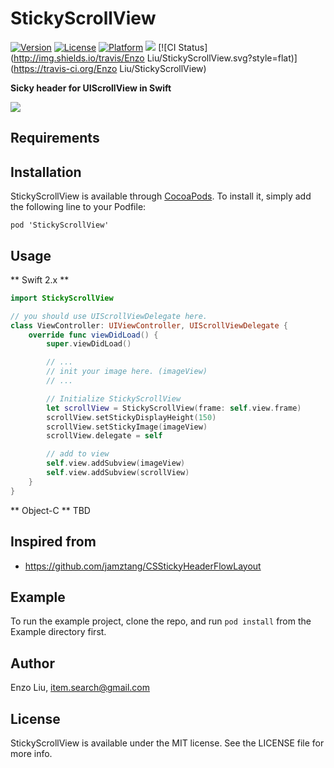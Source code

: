 # StickyScrollView

[![Version](https://img.shields.io/cocoapods/v/StickyScrollView.svg?style=flat)](http://cocoapods.org/pods/StickyScrollView)
[![License](https://img.shields.io/cocoapods/l/StickyScrollView.svg?style=flat)](http://cocoapods.org/pods/StickyScrollView)
[![Platform](https://img.shields.io/cocoapods/p/StickyScrollView.svg?style=flat)](http://cocoapods.org/pods/StickyScrollView)
![](https://img.shields.io/badge/language-swift_2\+-brightgreen.svg)
[![CI Status](http://img.shields.io/travis/Enzo Liu/StickyScrollView.svg?style=flat)](https://travis-ci.org/Enzo Liu/StickyScrollView)

**Sicky header for UIScrollView in Swift**

<img src="http://i.imgur.com/1urNt0X.gif" />

## Requirements

## Installation

StickyScrollView is available through [CocoaPods](http://cocoapods.org). To install
it, simply add the following line to your Podfile:

```
pod 'StickyScrollView'
```

## Usage
** Swift 2.x **
```swift
import StickyScrollView

// you should use UIScrollViewDelegate here.
class ViewController: UIViewController, UIScrollViewDelegate {
	override func viewDidLoad() {
        super.viewDidLoad()

        // ...
        // init your image here. (imageView)
        // ...

        // Initialize StickyScrollView
        let scrollView = StickyScrollView(frame: self.view.frame)
        scrollView.setStickyDisplayHeight(150)
        scrollView.setStickyImage(imageView)
        scrollView.delegate = self

        // add to view
        self.view.addSubview(imageView)
        self.view.addSubview(scrollView)
    }
}

```
** Object-C **
TBD

## Inspired from
- <https://github.com/jamztang/CSStickyHeaderFlowLayout>

## Example

To run the example project, clone the repo, and run `pod install` from the Example directory first.

## Author

Enzo Liu, item.search@gmail.com

## License

StickyScrollView is available under the MIT license. See the LICENSE file for more info.
